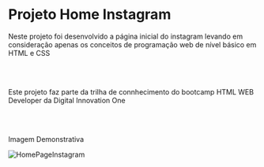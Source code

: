 # Projeto Home Instagram
<p>Neste projeto foi desenvolvido a página inicial do instagram levando em consideração apenas os conceitos de programação web de nível básico em HTML e CSS</p><br><br>
<p>Este projeto faz parte da trilha de connhecimento do bootcamp HTML WEB Developer da Digital Innovation One</p><br><br>
<p>Imagem Demonstrativa</p>

![HomePageInstagram](https://user-images.githubusercontent.com/11504380/103156321-4c866d00-4786-11eb-873d-3e432964e9c8.png)

